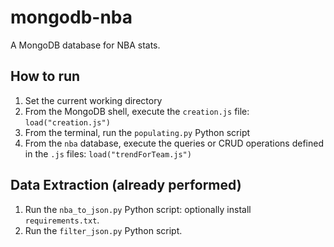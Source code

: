 # mongodb-nba

A MongoDB database for NBA stats.

## How to run

1. Set the current working directory
2. From the MongoDB shell, execute the `creation.js` file: `load("creation.js")`
3. From the terminal, run the `populating.py` Python script
4. From the `nba` database, execute the queries or CRUD operations defined in the `.js` files: `load("trendForTeam.js")`

## Data Extraction (already performed)

1. Run the `nba_to_json.py` Python script: optionally install `requirements.txt`.
2. Run the `filter_json.py` Python script.
